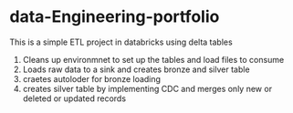 # data-Engineering-portfolio


This is a simple ETL project in databricks using delta tables
1. Cleans up environmnet to set up the tables and load files to consume
2. Loads raw data to a sink and creates bronze and silver table
3. craetes autoloder for bronze loading
4. creates silver table by implementing CDC and merges only new or deleted or updated records
